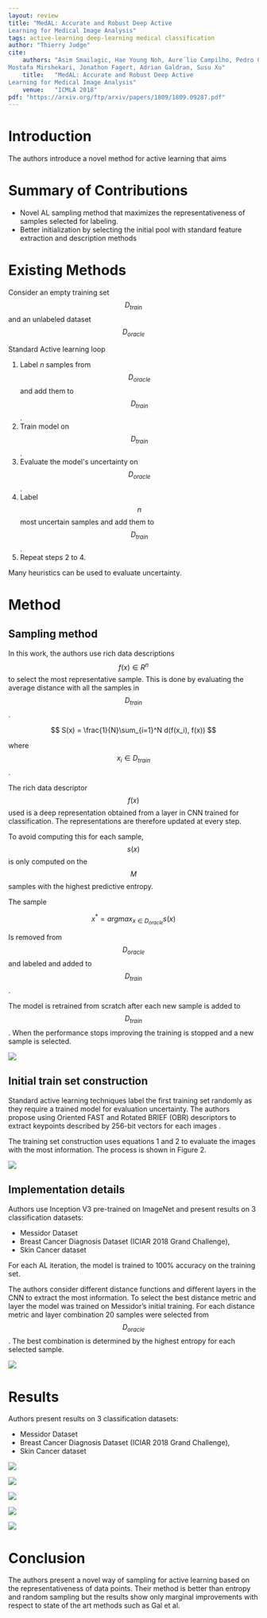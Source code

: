```yaml
---
layout: review
title: "MedAL: Accurate and Robust Deep Active
Learning for Medical Image Analysis"
tags: active-learning deep-learning medical classification
author: "Thierry Judge"
cite:
    authors: "Asim Smailagic, Hae Young Noh, Aure´lio Campilho, Pedro Costa, Devesh Walawalkar, Kartik Khandelwal,
Mostafa Mirshekari, Jonathon Fagert, Adrian Galdran, Susu Xu"
    title:   "MedAL: Accurate and Robust Deep Active
Learning for Medical Image Analysis"
    venue:   "ICMLA 2018"
pdf: "https://arxiv.org/ftp/arxiv/papers/1809/1809.09287.pdf"
---
```


# Introduction

The authors introduce a novel method for active learning that aims 

# Summary of Contributions

* Novel AL sampling method that maximizes the representativeness of samples selected for labeling.
* Better initialization by selecting the initial pool with standard feature extraction and description methods

# Existing Methods 

Consider an empty training set $$D_{train}$$ and an unlabeled dataset  $$D_{oracle}$$

Standard Active learning loop

1. Label $n$ samples from  $$D_{oracle}$$ and add them to $$D_{train}$$ .
2. Train model on $$D_{train}$$ .
3. Evaluate the model's uncertainty on $$D_{oracle}$$ .
4. Label $$n$$ most uncertain samples and add them to $$D_{train}$$ .
5. Repeat steps 2 to 4.

Many heuristics can be used to evaluate uncertainty. 

# Method

## Sampling method

In this work, the authors use rich data descriptions $$f(x) \in R^n$$ to select the most representative sample. This is done by evaluating the average distance with all the samples in $$D_{train}$$. 


$$
S(x) = \frac{1}{N}\sum_{i=1}^N d(f(x_i), f(x))
$$


where $$x_i \in D_{train}$$.  

The rich data descriptor $$f(x)$$ used is a deep representation obtained from a layer in CNN trained for classification. The representations are therefore updated at every step. 

To avoid computing this for each sample, $$s(x)$$ is only computed on the $$M$$ samples with the highest predictive entropy. 

The sample 


$$
x^* = argmax_{x \in D_{oracle}} s(x)
$$

Is removed from $$D_{oracle}$$ and labeled and added to $$D_{train}$$. 

The model is retrained from scratch after each new sample is added to $$D_{train}$$. When the performance stops improving the training is stopped and a new sample is selected. 

![](/article/images/MedAL/method.png)

## Initial train set construction

Standard active learning techniques label the first training set randomly as they require a trained model for evaluation uncertainty. The authors propose using Oriented FAST and Rotated BRIEF (OBR) descriptors to extract keypoints described by 256-bit vectors for each images . 

The training set construction uses equations 1 and 2 to evaluate the images with the most information. The process is shown in Figure 2.  

![](/article/images/MedAL/method2.png)

## Implementation details

Authors use Inception V3 pre-trained on ImageNet and present results on 3 classification datasets: 

* Messidor Dataset 
* Breast Cancer Diagnosis Dataset (ICIAR 2018 Grand Challenge),  
* Skin Cancer dataset

For each AL iteration, the model is trained to 100% accuracy on the training set. 

The authors consider different distance functions and different layers in the CNN to extract the most information.  To select the best distance metric and layer the model was trained on Messidor’s initial training. For each distance metric and layer combination 20 samples were selected from $$D_{oracle}$$. The best combination is determined by the highest entropy for each selected sample. 

![](/article/images/MedAL/res1.png)

# Results 

Authors present results on 3 classification datasets: 

* Messidor Dataset 
* Breast Cancer Diagnosis Dataset (ICIAR 2018 Grand Challenge),  
* Skin Cancer dataset

![](/article/images/MedAL/res2.png)

![](/article/images/MedAL/res3.png)

![](/article/images/MedAL/res4.png)

![](/article/images/MedAL/res5.png)

![](/article/images/MedAL/res6.png)

# Conclusion

The authors present a novel way of sampling for active learning based on the representativeness of data points. Their method is better than entropy and random sampling but the results show only marginal improvements with respect to state of the art methods such as Gal et al. 

